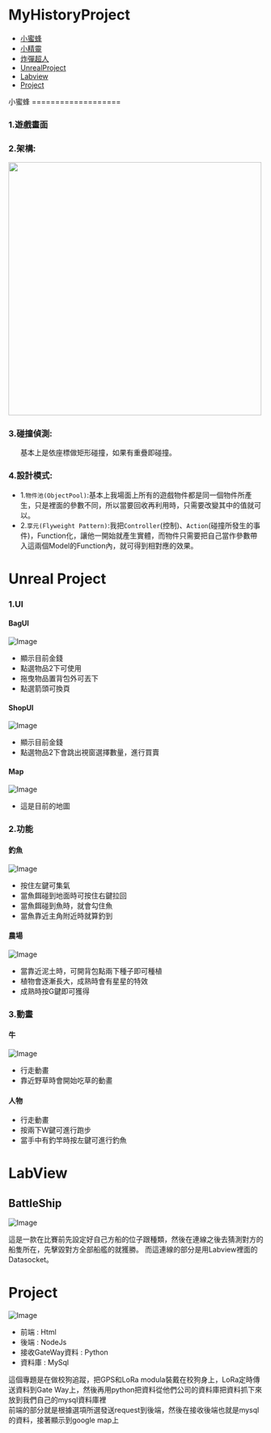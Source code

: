 # MyHistoryProject

* [小蜜蜂](#LittleBee)<br/>
* [小精靈](#Pacman)<br/>
* [炸彈超人](#Bombman)<br/>
* [UnrealProject](#UnrealProject)<br/>
* [Labview](#Labview)<br/>
* [Project](#Project)<br/>


<div id = "LittleBee"></div>
小蜜蜂
===================

### 1.遊戲畫面

### 2.架構:

<img src="https://s26.postimg.org/66aoytueh/Little_Bee.png" width="500">

### 3.碰撞偵測:

&nbsp;&nbsp;&nbsp;&nbsp;&nbsp;&nbsp;基本上是依座標做矩形碰撞，如果有重疊即碰撞。

### 4.設計模式:

* 1.`物件池(ObjectPool)`:基本上我場面上所有的遊戲物件都是同一個物件所產生，只是裡面的參數不同，所以當要回收再利用時，只需要改變其中的值就可以。
* 2.`享元(Flyweight Pattern)`:我把`Controller`(控制)、`Action`(碰撞所發生的事件)，Function化，讓他一開始就產生實體，而物件只需要把自己當作參數帶入這兩個Model的Function內，就可得到相對應的效果。


	

<div id = "UnrealProject" ></div>

Unreal Project
===================


### 1.UI

#### BagUI
![Image](https://s22.postimg.org/pmlltbx35/Bag_UI.png)

* 顯示目前金錢
* 點選物品2下可使用
* 拖曳物品置背包外可丟下
* 點選箭頭可換頁

#### ShopUI
![Image](https://s28.postimg.org/gdhvh9a6l/Shop_UI.png)

* 顯示目前金錢
* 點選物品2下會跳出視窗選擇數量，進行買賣

#### Map
![Image](https://s1.postimg.org/me08oleen/Land_Scape.png)

* 這是目前的地圖

### 2.功能

#### 釣魚
![Image](https://s2.postimg.org/n1p2ylsix/Fishing.png)

* 按住左鍵可集氣
* 當魚餌碰到地面時可按住右鍵拉回
* 當魚餌碰到魚時，就會勾住魚
* 當魚靠近主角附近時就算釣到

#### 農場
![Image](https://s17.postimg.org/9kdiiqxjj/Farm.png)

* 當靠近泥土時，可開背包點兩下種子即可種植
* 植物會逐漸長大，成熟時會有星星的特效
* 成熟時按G鍵即可獲得


### 3.動畫

#### 牛
![Image](https://s13.postimg.org/g9tm56oyf/Cow.png)

* 行走動畫
* 靠近野草時會開始吃草的動畫

#### 人物

* 行走動畫
* 按兩下W鍵可進行跑步
* 當手中有釣竿時按左鍵可進行釣魚


LabView
===================

## BattleShip
![Image](https://s10.postimg.org/5a0lhj1q1/Labview.png)

這是一款在比賽前先設定好自己方船的位子跟種類，然後在連線之後去猜測對方的船隻所在，先擊毀對方全部船艦的就獲勝。
而這連線的部分是用Labview裡面的Datasocket。

Project
===================
![Image](https://s23.postimg.org/n5w1kryyj/Project.png)

* 前端 : Html
* 後端 : NodeJs
* 接收GateWay資料 : Python
* 資料庫 : MySql

這個專題是在做校狗追蹤，把GPS和LoRa modula裝戴在校狗身上，LoRa定時傳送資料到Gate Way上，然後再用python把資料從他們公司的資料庫把資料抓下來放到我們自己的mysql資料庫裡</br>
前端的部分就是根據選項所選發送request到後端，然後在接收後端也就是mysql的資料，接著顯示到google map上




